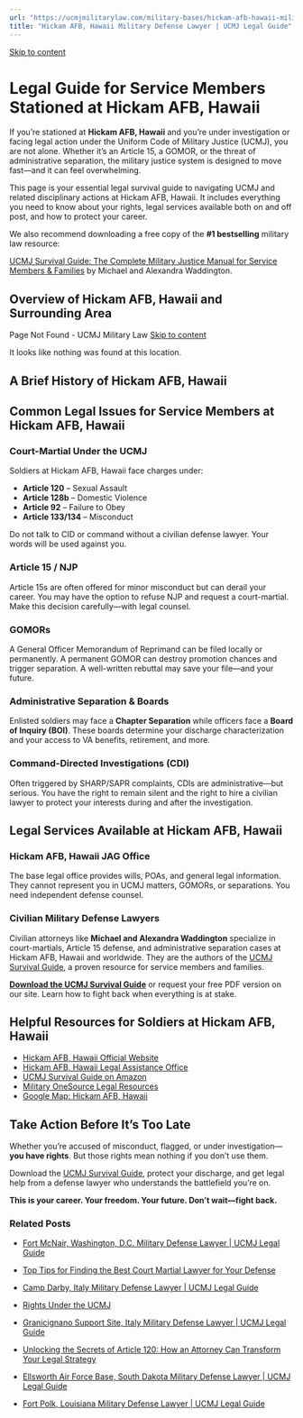 ```yaml
---
url: "https://ucmjmilitarylaw.com/military-bases/hickam-afb-hawaii-military-defense-lawyer-ucmj-legal-guide/"
title: "Hickam AFB, Hawaii Military Defense Lawyer | UCMJ Legal Guide"
---
```


[Skip to content](https://ucmjmilitarylaw.com/military-bases/hickam-afb-hawaii-military-defense-lawyer-ucmj-legal-guide/#content)

# Legal Guide for Service Members Stationed at Hickam AFB, Hawaii

If you’re stationed at **Hickam AFB, Hawaii** and you’re under investigation or facing legal action under the Uniform Code of Military Justice (UCMJ), you are not alone. Whether it’s an Article 15, a GOMOR, or the threat of administrative separation, the military justice system is designed to move fast—and it can feel overwhelming.

This page is your essential legal survival guide to navigating UCMJ and related disciplinary actions at Hickam AFB, Hawaii. It includes everything you need to know about your rights, legal services available both on and off post, and how to protect your career.

We also recommend downloading a free copy of the **#1 bestselling** military law resource:

[UCMJ Survival Guide: The Complete Military Justice Manual for Service Members & Families](https://www.amazon.com/dp/B0FCDD3B2Z) by Michael and Alexandra Waddington.

## Overview of Hickam AFB, Hawaii and Surrounding Area

Page Not Found - UCMJ Military Law [Skip to content](https://ucmjmilitarylaw.com/military-bases/hickam-afb-hawaii-military-defense-lawyer-ucmj-legal-guide/%7Blocation7#content)

It looks like nothing was found at this location.

## A Brief History of Hickam AFB, Hawaii

## Common Legal Issues for Service Members at Hickam AFB, Hawaii

### Court-Martial Under the UCMJ

Soldiers at Hickam AFB, Hawaii face charges under:

- **Article 120** – Sexual Assault
- **Article 128b** – Domestic Violence
- **Article 92** – Failure to Obey
- **Article 133/134** – Misconduct

Do not talk to CID or command without a civilian defense lawyer. Your words will be used against you.

### Article 15 / NJP

Article 15s are often offered for minor misconduct but can derail your career. You may have the option to refuse NJP and request a court-martial. Make this decision carefully—with legal counsel.

### GOMORs

A General Officer Memorandum of Reprimand can be filed locally or permanently. A permanent GOMOR can destroy promotion chances and trigger separation. A well-written rebuttal may save your file—and your future.

### Administrative Separation & Boards

Enlisted soldiers may face a **Chapter Separation** while officers face a **Board of Inquiry (BOI)**. These boards determine your discharge characterization and your access to VA benefits, retirement, and more.

### Command-Directed Investigations (CDI)

Often triggered by SHARP/SAPR complaints, CDIs are administrative—but serious. You have the right to remain silent and the right to hire a civilian lawyer to protect your interests during and after the investigation.

## Legal Services Available at Hickam AFB, Hawaii

### Hickam AFB, Hawaii JAG Office

The base legal office provides wills, POAs, and general legal information. They cannot represent you in UCMJ matters, GOMORs, or separations. You need independent defense counsel.

### Civilian Military Defense Lawyers

Civilian attorneys like **Michael and Alexandra Waddington** specialize in court-martials, Article 15 defense, and administrative separation cases at Hickam AFB, Hawaii and worldwide. They are the authors of the [UCMJ Survival Guide](https://www.amazon.com/dp/B0FCDD3B2Z), a proven resource for service members and families.

**[Download the UCMJ Survival Guide](https://www.amazon.com/dp/B0FCDD3B2Z)** or request your free PDF version on our site. Learn how to fight back when everything is at stake.

## Helpful Resources for Soldiers at Hickam AFB, Hawaii

- [Hickam AFB, Hawaii Official Website](https://ucmjmilitarylaw.com/military-bases/hickam-afb-hawaii-military-defense-lawyer-ucmj-legal-guide/%7Blocation12%7D)
- [Hickam AFB, Hawaii Legal Assistance Office](https://ucmjmilitarylaw.com/military-bases/hickam-afb-hawaii-military-defense-lawyer-ucmj-legal-guide/%7Blocation13%7D)
- [UCMJ Survival Guide on Amazon](https://www.amazon.com/dp/B0FCDD3B2Z)
- [Military OneSource Legal Resources](https://www.militaryonesource.mil/legal/)
- [Google Map: Hickam AFB, Hawaii](https://ucmjmilitarylaw.com/military-bases/hickam-afb-hawaii-military-defense-lawyer-ucmj-legal-guide/%7Blocation14%7D)

## Take Action Before It’s Too Late

Whether you’re accused of misconduct, flagged, or under investigation— **you have rights**. But those rights mean nothing if you don’t use them.

Download the [UCMJ Survival Guide](https://www.amazon.com/dp/B0FCDD3B2Z), protect your discharge, and get legal help from a defense lawyer who understands the battlefield you’re on.

**This is your career. Your freedom. Your future. Don’t wait—fight back.**

### Related Posts

- [Fort McNair, Washington, D.C. Military Defense Lawyer \| UCMJ Legal Guide](https://ucmjmilitarylaw.com/fort-mcnair-washington-d-c-military-defense-lawyer-ucmj-legal-guide/)
- [Top Tips for Finding the Best Court Martial Lawyer for Your Defense](https://ucmjmilitarylaw.com/best-court-martial-lawyer/)
- [Camp Darby, Italy Military Defense Lawyer \| UCMJ Legal Guide](https://ucmjmilitarylaw.com/camp-darby-italy-military-defense-lawyer-ucmj-legal-guide/)
- [Rights Under the UCMJ](https://ucmjmilitarylaw.com/ucmj/rights-under-the-ucmj/)

- [Granicignano Support Site, Italy Military Defense Lawyer \| UCMJ Legal Guide](https://ucmjmilitarylaw.com/granicignano-support-site-italy-military-defense-lawyer-ucmj-legal-guide/)
- [Unlocking the Secrets of Article 120: How an Attorney Can Transform Your Legal Strategy](https://ucmjmilitarylaw.com/article-120-attorney/)
- [Ellsworth Air Force Base, South Dakota Military Defense Lawyer \| UCMJ Legal Guide](https://ucmjmilitarylaw.com/ellsworth-air-force-base-south-dakota-military-defense-lawyer-ucmj-legal-guide/)
- [Fort Polk, Louisiana Military Defense Lawyer \| UCMJ Legal Guide](https://ucmjmilitarylaw.com/fort-polk-louisiana-military-defense-lawyer-ucmj-legal-guide/)